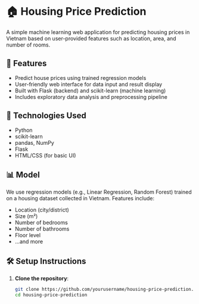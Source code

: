 # 🏠 Housing Price Prediction

A simple machine learning web application for predicting housing prices in Vietnam based on user-provided features such as location, area, and number of rooms.

## 🚀 Features

- Predict house prices using trained regression models
- User-friendly web interface for data input and result display
- Built with Flask (backend) and scikit-learn (machine learning)
- Includes exploratory data analysis and preprocessing pipeline

## 🧠 Technologies Used

- Python
- scikit-learn
- pandas, NumPy
- Flask
- HTML/CSS (for basic UI)

## 📊 Model

We use regression models (e.g., Linear Regression, Random Forest) trained on a housing dataset collected in Vietnam. Features include:

- Location (city/district)
- Size (m²)
- Number of bedrooms
- Number of bathrooms
- Floor level
- ...and more

## 🛠️ Setup Instructions

1. **Clone the repository**:
   ```bash
   git clone https://github.com/yourusername/housing-price-prediction.git
   cd housing-price-prediction
